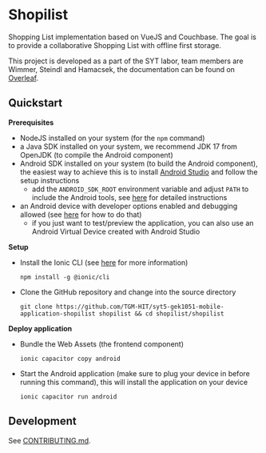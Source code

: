 # Shopilist

Shopping List implementation based on VueJS and Couchbase. The goal is to provide a collaborative Shopping List with offline first storage.

This project is developed as a part of the SYT labor, team members are Wimmer, Steindl and Hamacsek, the documentation can be found on [Overleaf](https://www.overleaf.com/read/pjtbhvfmkmyh).

## Quickstart

**Prerequisites**

- NodeJS installed on your system (for the `npm` command)
- a Java SDK installed on your system, we recommend JDK 17 from OpenJDK (to compile the Android component)
- Android SDK installed on your system (to build the Android component), the easiest way to achieve this is to install [Android Studio](https://developer.android.com/studio/) and follow the setup instructions
  - add the `ANDROID_SDK_ROOT` environment variable and adjust `PATH` to include the Android tools, see [here](https://ionicframework.com/docs/developing/android#configuring-command-line-tools) for detailed instructions
- an Android device with developer options enabled and debugging allowed (see [here](https://developer.android.com/studio/run/device#setting-up) for how to do that)
  - if you just want to test/preview the application, you can also use an Android Virtual Device created with Android Studio

**Setup**

- Install the Ionic CLI (see [here](https://ionicframework.com/docs/intro/cli) for more information)

  ```
  npm install -g @ionic/cli
  ```

- Clone the GitHub repository and change into the source directory

  ```
  git clone https://github.com/TGM-HIT/syt5-gek1051-mobile-application-shopilist shopilist && cd shopilist/shopilist
  ```

**Deploy application**

- Bundle the Web Assets (the frontend component)

  ```
  ionic capacitor copy android
  ```

- Start the Android application (make sure to plug your device in before running this command), this will install the application on your device

  ```
  ionic capacitor run android
  ```

## Development

See [CONTRIBUTING.md](./CONTRIBUTING.md).
